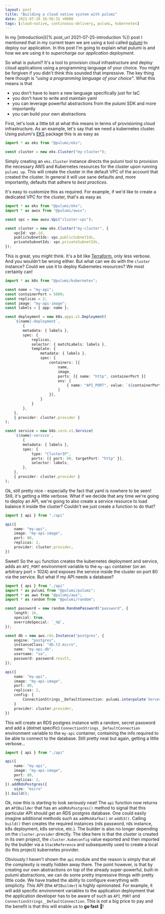 ```yaml
---
layout: post
title: "Building a cloud native system with pulumi"
date: 2021-07-26 16:56:31 +0000
tags: [cloud-native, continuous-delivery, pulumi, kubernetes]
---
```

In my [introduction]({% post_url 2021-07-25-introduction %}) post I mentioned that in my current team we are using a tool called [pulumi](https://pulumi.com) to deploy our application. In this post I'm going to explain what pulumi is and how we are using it to _supercharge our application deployment_.

So what is pulumi? It's a tool to provision cloud infrastructure and deploy cloud applications using a programming language of your choice. You might be forgiven if you didn't think this sounded that impressive. The key thing here though is _"using a programming language of your choice"_. What this means is that 

* you don't have to learn a new language specifically just for IaC
* you don't have to write and maintain yaml
* you can leverage powerful abstractions from the pulumi SDK and more importantly
* you can build your own abstractions

First, let's look a little bit at what this means in terms of provisioning cloud infrastructure. As an example, let's say that we need a kubernetes cluster. Using pulumi's [EKS](https://www.pulumi.com/blog/aws-eks-managed-nodes-fargate/) package this is as easy as 

```typescript
import * as eks from "@pulumi/eks";

const cluster = new eks.Cluster("my-cluster");
```

Simply creating an `eks.Cluster` instance directs the pulumi tool to provision the necessary AWS and Kubernetes resources for the cluster upon running `pulumi up`. This will create the cluster in the  default VPC of the account that created the cluster. In general it will use sane defaults and, more importantly, defaults that adhere to _best practices_.

It's easy to customize this as required. For example, if we'd like to create a dedicated VPC for the cluster, that's as easy as 

```typescript
import * as eks from "@pulumi/eks";
import * as awsx from "@pulumi/awsx";

const vpc = new awsx.Vpc("cluster-vpc");

const cluster = new eks.Cluster("my-cluster", {
    vpcId: vpc.id,
    publicSubnetIds: vpc.publicSubnetIds,
    privateSubnetIds: vpc.privateSubnetIds,
});
```

This is great, you might think. It's a bit like [Terraform](https://www.terraform.io/), only less verbose. And you wouldn't be wrong either. But what can we do with the `cluster` instance? Could we use it to deploy Kubernetes resources? We most certainly can!

```typescript
import * as k8s from "@pulumi/kubernetes";

const name = "my-api";
const containerPort = 5000;
const replicas = 2;
const image: "my-api-image";
const labels = { app: name };

const deployment = new k8s.apps.v1.Deployment(
    `${name}-deployment`, 
        {
        metadata: { labels },
        spec: {
            replicas,
            selector: { matchLabels: labels },
            template: {
                metadata: { labels },
                spec: {
                    containers: [{
                        name,
                        image,
                        ports: [{ name: "http", containerPort }]
                        env: [
                            { name: "API_PORT", value: `${containerPort}` }
                        ]
                    }],
                }
            }
        },
    }, 
    { provider: cluster.provider }
);

const service = new k8s.core.v1.Service(
    `${name}-service`, 
        {
        metadata: { labels },
        spec: {
            type: "ClusterIP",
            ports: [{ port: 80, targetPort: "http" }],
            selector: labels,
        },
    }, 
    { provider: cluster.provider }
);
```

Ok, still pretty nice - especially the fact that yaml is nowhere to be seen! Still, it's getting a little verbose. What if we decide that any time we're going to deploy an API, we're going to also create a service resource to load balance it inside the cluster? Couldn't we just create a function to do that?

```typescript
import { api } from "./api"

api({
    name: "my-api",
    image: "my-api-image",
    port: 80,
    replicas: 2,
    provider: cluster.provider,
})
```

Sweet! So the `api` function creates the kubernetes deployment and service, adds an `API_PORT` environment variable to the `my-api` container (on an arbitrary port > 1024) and exposes the service inside the cluster on port 80 via the service. But what if my API needs a database?

```typescript
import { api } from "./api"
import * as pulumi from "@pulumi/pulumi";
import * as aws from "@pulumi/aws";
import * as random from "@pulumi/random";

const password = new random.RandomPassword("password", {
    length: 16,
    special: true,
    overrideSpecial: `_%@`,
});

const db = new aws.rds.Instance("postgres", {
    engine: "postgres",
    instanceClass: "db.t3.micro",
    name: "my-api-db",
    username: "sa",
    password: password.result,
});

api({
    name: "my-api",
    image: "my-api-image",
    port: 80,
    replicas: 2,
    config: {
        ConnectionStrings__DefaultConnection: pulumi.interpolate`Server=${db.address};Port=${db.port};Database=${db.name};User Id=${db.username};Password=${db.password}`
    }
    provider: cluster.provider,
})
```

This will create an RDS postgres instance with a random, secret password and add a (dotnet specific) `ConnectionStrings__DefaultConnection` environment variable to the `my-api` container, containing the info required to be able to connect to the database. Still pretty neat but again, getting a little verbose...

```typescript
import { api } from "./api"

api({
    name: "my-api",
    image: "my-api-image",
    port: 80,
    replicas: 2,
}).addRdsPostgres({
    size: "micro"
}).build();
```

Ok, now this is starting to look seriously neat! The `api` function now returns an `APIBuilder` that has an `addRdsPostgres()` method to signal that this particular API should get an RDS postgres database. One could easily imagine additional methods such as `addMskKafka()` or `addS3()`. Calling `build()` then creates the required instances (rds password, rds instance, k8s deployment, k8s service, etc.). The builder is also no longer depending on the `cluster.provider` directly. The idea here is that the cluster is created in its own project, the `cluster.kubeconfig` value exported and then imported by the builder via a `StackReference` and subsequently used to create a local (to this project) kubernetes provider.

Obviously I haven't shown the `api` module and the reason is simply that all the complexity is neatly hidden away there. The point however, is that by creating our own abstractions on top of the already super-powerful, built-in pulumi abstractions, we can do some pretty impressive things with pretty little code. We have traded the ability to configure everything with simplicity. This API (the `APIBuilder`) is highly opinionated. For example, it will add specific environment variables to the application deployment that the application developer has to be aware of such as `API_PORT` and `ConnectionStrings__DefaultConnection`. This is not a big price to pay and the benefit is that this will enable us to **go fast** 🚀!
